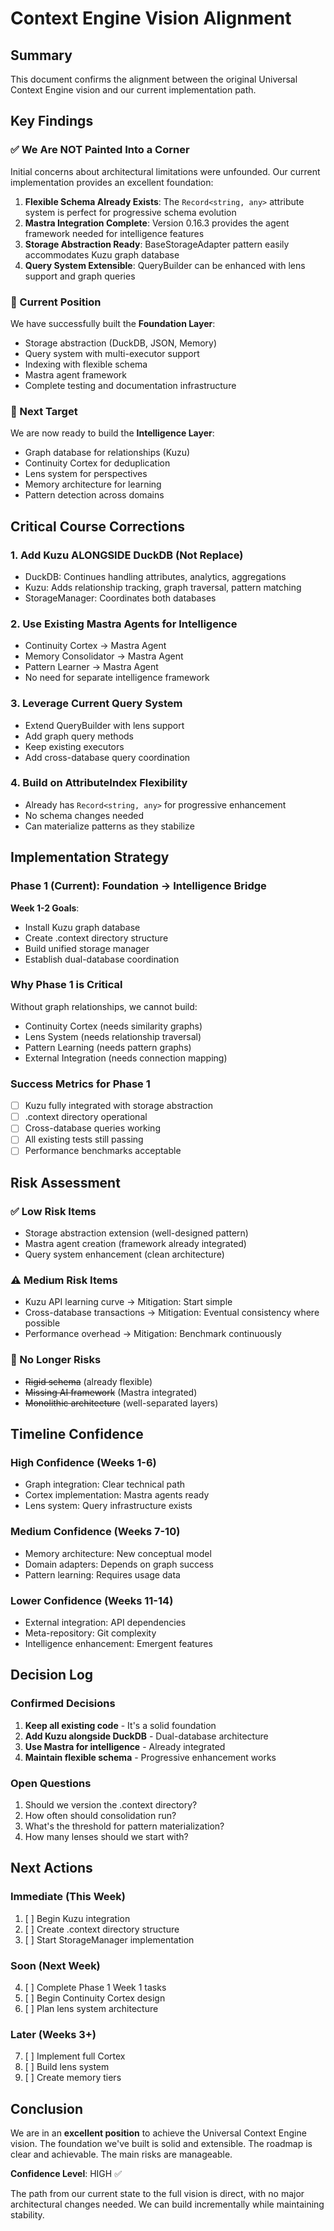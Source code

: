 # Context Engine Vision Alignment

## Summary
This document confirms the alignment between the original Universal Context Engine vision and our current implementation path.

## Key Findings

### ✅ We Are NOT Painted Into a Corner
Initial concerns about architectural limitations were unfounded. Our current implementation provides an excellent foundation:

1. **Flexible Schema Already Exists**: The `Record<string, any>` attribute system is perfect for progressive schema evolution
2. **Mastra Integration Complete**: Version 0.16.3 provides the agent framework needed for intelligence features
3. **Storage Abstraction Ready**: BaseStorageAdapter pattern easily accommodates Kuzu graph database
4. **Query System Extensible**: QueryBuilder can be enhanced with lens support and graph queries

### 📍 Current Position
We have successfully built the **Foundation Layer**:
- Storage abstraction (DuckDB, JSON, Memory)
- Query system with multi-executor support
- Indexing with flexible schema
- Mastra agent framework
- Complete testing and documentation infrastructure

### 🎯 Next Target
We are now ready to build the **Intelligence Layer**:
- Graph database for relationships (Kuzu)
- Continuity Cortex for deduplication
- Lens system for perspectives
- Memory architecture for learning
- Pattern detection across domains

## Critical Course Corrections

### 1. Add Kuzu ALONGSIDE DuckDB (Not Replace)
- DuckDB: Continues handling attributes, analytics, aggregations
- Kuzu: Adds relationship tracking, graph traversal, pattern matching
- StorageManager: Coordinates both databases

### 2. Use Existing Mastra Agents for Intelligence
- Continuity Cortex → Mastra Agent
- Memory Consolidator → Mastra Agent
- Pattern Learner → Mastra Agent
- No need for separate intelligence framework

### 3. Leverage Current Query System
- Extend QueryBuilder with lens support
- Add graph query methods
- Keep existing executors
- Add cross-database query coordination

### 4. Build on AttributeIndex Flexibility
- Already has `Record<string, any>` for progressive enhancement
- No schema changes needed
- Can materialize patterns as they stabilize

## Implementation Strategy

### Phase 1 (Current): Foundation → Intelligence Bridge
**Week 1-2 Goals**:
- Install Kuzu graph database
- Create .context directory structure
- Build unified storage manager
- Establish dual-database coordination

### Why Phase 1 is Critical
Without graph relationships, we cannot build:
- Continuity Cortex (needs similarity graphs)
- Lens System (needs relationship traversal)
- Pattern Learning (needs pattern graphs)
- External Integration (needs connection mapping)

### Success Metrics for Phase 1
- [ ] Kuzu fully integrated with storage abstraction
- [ ] .context directory operational
- [ ] Cross-database queries working
- [ ] All existing tests still passing
- [ ] Performance benchmarks acceptable

## Risk Assessment

### ✅ Low Risk Items
- Storage abstraction extension (well-designed pattern)
- Mastra agent creation (framework already integrated)
- Query system enhancement (clean architecture)

### ⚠️ Medium Risk Items
- Kuzu API learning curve → Mitigation: Start simple
- Cross-database transactions → Mitigation: Eventual consistency where possible
- Performance overhead → Mitigation: Benchmark continuously

### 🚫 No Longer Risks
- ~~Rigid schema~~ (already flexible)
- ~~Missing AI framework~~ (Mastra integrated)
- ~~Monolithic architecture~~ (well-separated layers)

## Timeline Confidence

### High Confidence (Weeks 1-6)
- Graph integration: Clear technical path
- Cortex implementation: Mastra agents ready
- Lens system: Query infrastructure exists

### Medium Confidence (Weeks 7-10)
- Memory architecture: New conceptual model
- Domain adapters: Depends on graph success
- Pattern learning: Requires usage data

### Lower Confidence (Weeks 11-14)
- External integration: API dependencies
- Meta-repository: Git complexity
- Intelligence enhancement: Emergent features

## Decision Log

### Confirmed Decisions
1. **Keep all existing code** - It's a solid foundation
2. **Add Kuzu alongside DuckDB** - Dual-database architecture
3. **Use Mastra for intelligence** - Already integrated
4. **Maintain flexible schema** - Progressive enhancement works

### Open Questions
1. Should we version the .context directory?
2. How often should consolidation run?
3. What's the threshold for pattern materialization?
4. How many lenses should we start with?

## Next Actions

### Immediate (This Week)
1. [ ] Begin Kuzu integration
2. [ ] Create .context directory structure
3. [ ] Start StorageManager implementation

### Soon (Next Week)
4. [ ] Complete Phase 1 Week 1 tasks
5. [ ] Begin Continuity Cortex design
6. [ ] Plan lens system architecture

### Later (Weeks 3+)
7. [ ] Implement full Cortex
8. [ ] Build lens system
9. [ ] Create memory tiers

## Conclusion

We are in an **excellent position** to achieve the Universal Context Engine vision. The foundation we've built is solid and extensible. The roadmap is clear and achievable. The main risks are manageable.

**Confidence Level**: HIGH ✅

The path from our current state to the full vision is direct, with no major architectural changes needed. We can build incrementally while maintaining stability.
